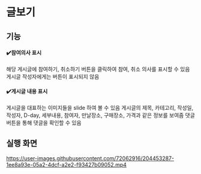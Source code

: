 # 글보기
## 기능


#### ✔️참여의사 표시
해당 게시글에 참여하기, 취소하기 버튼을 클릭하여 참여, 취소 의사를 표시할 수 있음
게시글 작성자에게는 버튼이 표시되지 않음


#### ✔️게시글 내용 표시
게시글을 대표하는 이미지들을 slide 하여 볼 수 있음
게시글의 제목, 카테고리, 작성일, 작성자, D-day, 세부내용, 참여자, 만날장소, 구매장소, 가격과 같은 정보를 보여줌
댓글 버튼을 통해 댓글을 확인할 수 있음



## 실행 화면
https://user-images.githubusercontent.com/72062916/204453287-1ee8a93e-05a2-4dcf-a2e2-f93427b09052.mp4

